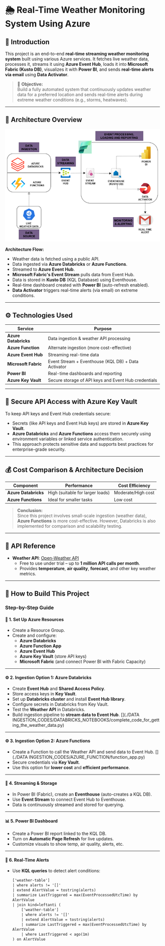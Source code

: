 # 🌦️ Real-Time Weather Monitoring System Using Azure

## 📌 Introduction

This project is an end-to-end **real-time streaming weather monitoring system** built using various Azure services. It fetches live weather data, processes it, streams it using **Azure Event Hub**, loads it into **Microsoft Fabric (Kusto DB)**, visualizes it with **Power BI**, and sends **real-time alerts via email** using **Data Activator**.

> 🔔 **Objective:**  
> Build a fully automated system that continuously updates weather data for a preferred location and sends real-time alerts during extreme weather conditions (e.g., storms, heatwaves).

---

## 🧱 Architecture Overview

![Click here if image doesn't load](DIAGROM.png)
<!-- Replace 'path/to/your_architecture_diagram.png' with the actual image path or GitHub URL -->

**Architecture Flow:**

- Weather data is fetched using a public API.
- Data ingested via **Azure Databricks** or **Azure Functions**.
- Streamed to **Azure Event Hub**.
- **Microsoft Fabric's Event Stream** pulls data from Event Hub.
- Data is stored in **Kusto DB** (KQL Database) using Eventhouse.
- Real-time dashboard created with **Power BI** (auto-refresh enabled).
- **Data Activator** triggers real-time alerts (via email) on extreme conditions.

---

## ⚙️ Technologies Used

| Service              | Purpose                                                |
|----------------------|--------------------------------------------------------|
| **Azure Databricks** | Data ingestion & weather API processing                |
| **Azure Function**   | Alternate ingestion (more cost-effective)              |
| **Azure Event Hub**  | Streaming real-time data                               |
| **Microsoft Fabric** | Event Stream + Eventhouse (KQL DB) + Data Activator    |
| **Power BI**         | Real-time dashboards and reporting                     |
| **Azure Key Vault**  | Secure storage of API keys and Event Hub credentials   |

---

## 🔐 Secure API Access with Azure Key Vault

To keep API keys and Event Hub credentials secure:
- Secrets (like API keys and Event Hub keys) are stored in **Azure Key Vault**.
- **Azure Databricks** and **Azure Functions** access them securely using environment variables or linked service authentication.
- This approach protects sensitive data and supports best practices for enterprise-grade security.

---

## 💰 Cost Comparison & Architecture Decision

| Component          | Performance        | Cost Efficiency     |
|--------------------|--------------------|---------------------|
| **Azure Databricks** | High (suitable for larger loads) | Moderate/High cost |
| **Azure Functions**  | Ideal for smaller tasks | Low cost  |

> **Conclusion:**  
> Since this project involves small-scale ingestion (weather data), **Azure Functions** is more cost-effective. However, Databricks is also implemented for comparison and scalability testing.

---

## 🔗 API Reference

- **Weather API**: [Open-Weather API](https://www.weatherapi.com/)
  - Free to use under trial – up to **1 million API calls per month**.
  - Provides **temperature**, **air quality**, **forecast**, and other key weather metrics.


---

## 🚀 How to Build This Project

### Step-by-Step Guide

#### 🔧 1. Set Up Azure Resources

- Create a Resource Group.
- Create and configure:
  - **Azure Databricks**
  - **Azure Function App**
  - **Azure Event Hub**
  - **Azure Key Vault** (store API keys)
  - **Microsoft Fabric** (and connect Power BI with Fabric Capacity)

---

#### ⚙️ 2. Ingestion Option 1: Azure Databricks

- Create **Event Hub** and **Shared Access Policy**.
- Store access keys in **Key Vault**.
- Set up **Databricks cluster** and install **Event Hub library**.
- Configure secrets in Databricks from Key Vault.
- Test the **Weather API** in Databricks.
- Build ingestion pipeline to **stream data to Event Hub**. [](./DATA INGESTION_CODES/DATABRICKS_NOTEBOOKS/complete_code_for_getting_the_weather_data.py)

---

#### ⚙️ 3. Ingestion Option 2: Azure Functions

- Create a Function to call the Weather API and send data to Event Hub. [](./DATA INGESTION_CODES/AZURE_FUNCTION/function_app.py)
- Secure credentials via **Key Vault**.
- Use this option for **lower cost** and **efficient performance**.

---

#### 🔄 4. Streaming & Storage

- In Power BI (Fabric), create an **Eventhouse** (auto-creates a KQL DB).
- Use **Event Stream** to connect Event Hub to Eventhouse.
- Data is continuously streamed and stored for querying.

---

#### 📊 5. Power BI Dashboard

- Create a Power BI report linked to the KQL DB.
- Turn on **Automatic Page Refresh** for live updates.
- Customize visuals to show temp, air quality, alerts, etc.

---

#### 📣 6. Real-Time Alerts

- Use **KQL queries** to detect alert conditions:
  ```kql
  ['weather-table']
  | where alerts != '[]'
  | extend AlertValue = tostring(alerts)
  | summarize LastTriggered = max(EventProcessedUtcTime) by AlertValue
  | join kind=leftanti (
      ['weather-table']
      | where alerts != '[]'
      | extend AlertValue = tostring(alerts)
      | summarize LastTriggered = max(EventProcessedUtcTime) by AlertValue
      | where LastTriggered < ago(1m)
  ) on AlertValue
